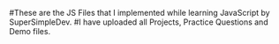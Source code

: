 #These are the JS Files that I implemented while learning JavaScript by SuperSimpleDev.
#I have uploaded all Projects, Practice Questions and Demo files.